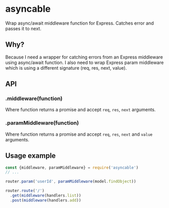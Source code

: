 # asyncable
Wrap async/await middleware function for Express. Catches error and passes it to next.

## Why?
Because I need a wrapper for catching errors from an Express middleware using async/await function. I also need to wrap Express param middleware which is using a different signature (req, res, next, value).

## API

### .middleware(function)

Where function returns a promise and accept `req`, `res`, `next` arguments.

### .paramMiddleware(function)

Where function returns a promise and accept `req`, `res`, `next` and `value` arguments.

## Usage example

```js
const {middleware, paramMiddleware} = require('asyncable')
// ...

router.param('userId', paramMiddleware(model.findObject))

router.route('/')
  .get(middleware(handlers.list))
  .post(middleware(handlers.add))
```
